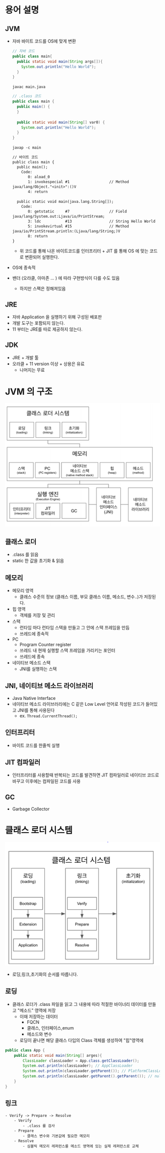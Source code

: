 
# 용어 설명

## JVM
- 자바 바이트 코드를 OS에 맞게 변환
    ```java
  // 자바 코드
    public class main{
      public static void main(String args[]){
        System.out.println("Hello World");
      }
    }
    ```
    `javac main.java`
    ```java
  // .class 코드
    public class main {
      public main() {
      }

      public static void main(String[] var0) {
        System.out.println("Hello World");
      }
    }
    ```
    `javap -c main`
    ```text
  // 바이트 코드
    public class main {
      public main();
        Code:
           0: aload_0
           1: invokespecial #1                  // Method java/lang/Object."<init>":()V
           4: return

      public static void main(java.lang.String[]);
        Code:
           0: getstatic     #7                  // Field java/lang/System.out:Ljava/io/PrintStream;
           3: ldc           #13                 // String Hello World
           5: invokevirtual #15                 // Method java/io/PrintStream.println:(Ljava/lang/String;)V
           8: return
    }

    ```
  
  - 위 코드를 통해 나온 바이트코드를 인터프리터 + JIT 를 통해 OS 에 맞는 코드로 변환되어 실행한다.
- OS에 종속적
- 밴더 (오라클, 아마존 ... ) 에 따라 구현방식이 다를 수도 있음
    - 하지만 스팩은 정해져있음

## JRE
- 자바 Application 을 실행하기 위해 구성된 배포판
- 개발 도구는 포함되지 않는다.
- 11 부터는 JRE를 따로 제공하지 않는다.

## JDK
- JRE + 개발 툴
- 오라클 + 11 version 이상 + 상용은 유료
    - 나머지는 무료
    
# JVM 의 구조

![](./image/JVM_Structure.png)

## 클래스 로더
- .class 를 읽음
- static 한 값을 초기화 & 읽음

##  메모리
- 메모리 영역
    - 클래스 수준의 정보 (클래스 이름, 부모 클래스 이름, 메소드, 변수..)가 저장된다.
- 힙 영역
    - 객체를 저장 및 관리
- 스택
    - 런타임 마다 런타임 스택을 만들고 그 안에 스택 프레임을 만듬
    - 쓰레드에 종속적
- PC
    - Program Counter register
    - 쓰레드 내 현재 실행할 스택 프레임을 가리키는 포인터
    - 쓰레드에 종속
- 네이티브 메소드 스택
    - JNI를 실행하는 스택

## JNI, 네이티브 메소드 라이브러리
- Java Native Interface
- 네이티브 메소드 라이브러리에는 C 같은 Low Level 언어로 작성된 코드가 들어있고 JNI를 통해 사용된다
    - ex. `Thread.CurrentThread();`

## 인터프리터
- 바이트 코드를 한줄씩 실행

## JIT 컴파일러
- 인터프리터를 사용할때 반복되는 코드를 발견하면 JIT 컴파일러로 네이티브 코드로 바꾸고 이후에는 컴파일된 코드를 사용

## GC
- Garbage Collector


# 클래스 로더 시스템

![](./image/ClassLoader.png)

- 로딩,링크,초기화의 순서를 따릅니다.

## 로딩
- 클래스 로더가 .class 파일을 읽고 그 내용에 따라 적절한 바이너리 데이터를 만들고 "메소드" 영역에 저장
    - 이때 저장하는 데이터
        - FQCN
        - 클래스, 인터페이스,enum
        - 메소드와 변수
    - 로딩이 끝나면 해당 클래스 다입의 Class 객체를 생성하여 "힙"영역에 
```java
public class App {
    public static void main(String[] arges){
        ClassLoader classLoader = App.class.getClassLoader();
        System.out.println(classLoader); // AppClassLoader
        System.out.println(classLoader.getParent()); // PlatformClassLoader
        System.out.println(classLoader.getParent().getParent()); // null (Bootstrap Loader 인데 네이티브 코드라 볼 수 없음)
    }
}
```

## 링크
    - Verify -> Prepare -> Resolve
        - Verify
            - .class 를 검사
        - Prepare
            - 클래스 변수와 기본값에 필요한 메모리
        - Resolve
            - 심볼릭 메모리 레퍼런스를 메소드 영역에 있는 실제 레퍼런스로 교체
            
           
